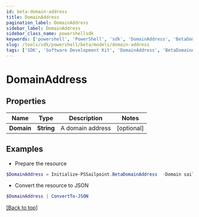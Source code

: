 ```yaml
---
id: beta-domain-address
title: DomainAddress
pagination_label: DomainAddress
sidebar_label: DomainAddress
sidebar_class_name: powershellsdk
keywords: ['powershell', 'PowerShell', 'sdk', 'DomainAddress', 'BetaDomainAddress'] 
slug: /tools/sdk/powershell/beta/models/domain-address
tags: ['SDK', 'Software Development Kit', 'DomainAddress', 'BetaDomainAddress']
---
```



# DomainAddress

## Properties

Name | Type | Description | Notes
------------ | ------------- | ------------- | -------------
**Domain** | **String** | A domain address | [optional] 

## Examples

- Prepare the resource
```powershell
$DomainAddress = Initialize-PSSailpoint.BetaDomainAddress  -Domain sailpoint.com
```

- Convert the resource to JSON
```powershell
$DomainAddress | ConvertTo-JSON
```


[[Back to top]](#) 

